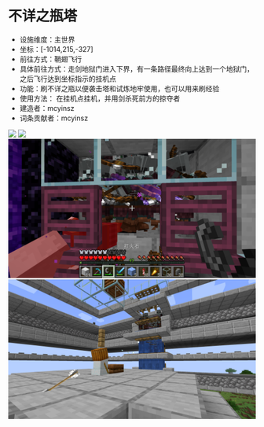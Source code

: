 # 不详之瓶塔

* 设施维度：主世界
* 坐标：[-1014,215,-327]
* 前往方式：鞘翅飞行
* 具体前往方式：走剑地狱门进入下界，有一条路径最终向上达到一个地狱门，之后飞行达到坐标指示的挂机点
* 功能：刷不详之瓶以便袭击塔和试炼地牢使用，也可以用来刷经验
* 使用方法： 在挂机点挂机，并用剑杀死前方的掠夺者
* 建造者：mcyinsz
* 词条贡献者：mcyinsz

<img src = "/pics/bottletower4.png">

<img src = "/pics/bottletower3.png">

<img src = "/pics/bottletower2.png">

<img src = "/pics/bottletower1.png">
